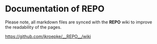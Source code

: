 # Documentation of __REPO__

Please note, all markdown files are synced with the __REPO__ wiki to improve the readability of the pages.

https://github.com/jkroepke/__REPO__/wiki
